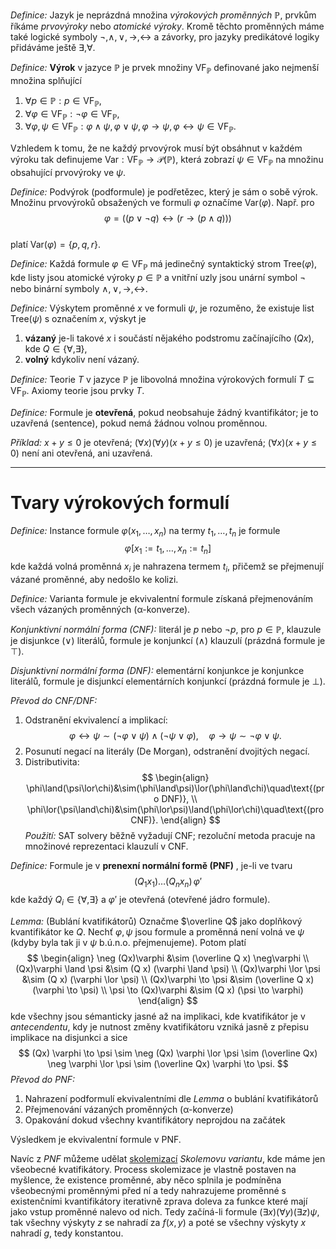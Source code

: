 *Definice:* Jazyk je neprázdná množina _výrokových proměnných_ $\mathbb{P}$, prvkům říkáme _prvovýroky_ nebo _atomické výroky_. Kromě těchto proměnných máme také logické symboly $\neg, \land, \lor, \to, \leftrightarrow$ a závorky, pro jazyky predikátové logiky přidáváme ještě $\exists, \forall.$

*Definice:* **Výrok** v jazyce $\mathbb{P}$ je prvek množiny $\text{VF}_{\mathbb{P}}$ definované jako nejmenší množina splňující
1. $\forall p \in \mathbb{P}: p\in \text{VF}_{\mathbb{P}}$,
2. $\forall \varphi \in \text{VF}_\mathbb{P}: \neg \varphi \in \text{VF}_{\mathbb{P}}$,
3. $\forall \varphi, \psi \in \text{VF}_\mathbb{P}: \varphi \land \psi, \varphi \lor \psi, \varphi \to \psi, \varphi \leftrightarrow \psi \in \text{VF}_{\mathbb{P}}$.

Vzhledem k tomu, že ne každý prvovýrok musí být obsáhnut v každém výroku tak definujeme $\text{Var}: \text{VF}_{\mathbb{P}} \to \mathscr{P}(\mathbb{P})$, která zobrazí $\psi \in \text{VF}_{\mathbb{P}}$ na množinu obsahující prvovýroky ve $\psi$. 

*Definice:* Podvýrok (podformule) je podřetězec, který je sám o sobě výrok. Množinu prvovýroků obsažených ve formuli $\varphi$ označíme $\mathrm{Var}(\varphi)$. Např. pro  
$$
\varphi=((p\lor\neg q)\leftrightarrow(r\to(p\land q)))
$$  
platí $\mathrm{Var}(\varphi)=\{p,q,r\}$. 

*Definice:* Každá formule $\varphi\in\mathrm{VF}_{\mathbb{P}}$ má jedinečný syntaktický strom $\text{Tree}(\varphi)$, kde listy jsou atomické výroky $p\in\mathbb{P}$ a vnitřní uzly jsou unární symbol $\neg$ nebo binární symboly $\land,\lor,\to,\leftrightarrow$.

*Definice:* Výskytem proměnné $x$ ve formuli $\psi$, je rozuměno, že existuje list $\text{Tree}(\psi)$ s označením $x$, výskyt je 
1. **vázaný** je-li takové $x$ i součástí nějakého podstromu začínajícího $(Qx)$, kde $Q \in \{ \forall, \exists \}$,
2. **volný** kdykoliv není vázaný.

*Definice:* Teorie $T$ v jazyce $\mathbb{P}$ je libovolná množina výrokových formulí $T\subseteq\mathrm{VF}_{\mathbb{P}}$. Axiomy teorie jsou prvky $T$.

*Definice:* Formule je **otevřená**, pokud neobsahuje žádný kvantifikátor; je to uzavřená (sentence), pokud nemá žádnou volnou proměnnou.

*Příklad:* $x+y\le0$ je otevřená; $(\forall x)(\forall y)(x+y\le0)$ je uzavřená; $(\forall x)(x+y\le0)$ není ani otevřená, ani uzavřená. 

---
# Tvary výrokových formulí
*Definice:* Instance formule $\varphi(x_1,\dots,x_n)$ na termy $t_1,\dots,t_n$ je formule  
$$
\varphi[x_1:=t_1,\dots,x_n:=t_n]
$$
kde každá volná proměnná $x_i$ je nahrazena termem $t_i$, přičemž se přejmenují vázané proměnné, aby nedošlo ke kolizi. 

*Definice:* Varianta formule je ekvivalentní formule získaná přejmenováním všech vázaných proměnných (α-konverze). 

*Konjunktivní normální forma (CNF):* literál je $p$ nebo $\neg p$, pro $p \in \mathbb{P}$, klauzule je disjunkce ($\lor$) literálů, formule je konjunkcí ($\land$) klauzulí (prázdná formule je $\top$). 

*Disjunktivní normální forma (DNF):* elementární konjunkce je konjunkce literálů, formule je disjunkcí elementárních konjunkcí (prázdná formule je $\bot$).  

*Převod do CNF/DNF:*  
1. Odstranění ekvivalencí a implikací:  
$$
\varphi\leftrightarrow\psi\sim(\neg\varphi\lor\psi)\land(\neg\psi\lor\varphi),\quad \varphi\to\psi\sim\neg\varphi\lor\psi.
$$ 
2. Posunutí negací na literály (De Morgan), odstranění dvojitých negací.  
3. Distributivita: 
$$
\begin{align}
\phi\land(\psi\lor\chi)&\sim(\phi\land\psi)\lor(\phi\land\chi)\quad\text{(pro DNF)}, \\
\phi\lor(\psi\land\chi)&\sim(\phi\lor\psi)\land(\phi\lor\chi)\quad\text{(pro CNF)}.
\end{align}
$$
*Použití:* SAT solvery běžně vyžadují CNF; rezoluční metoda pracuje na množinové reprezentaci klauzulí v CNF.

*Definice:* Formule je v **prenexní normální formě (PNF)**  , je-li ve tvaru  
$$
(Q_1x_1)\dots(Q_nx_n)\,\varphi'
$$
kde každý $Q_i\in\{\forall,\exists\}$ a $\varphi'$ je otevřená (otevřené jádro formule). 

*Lemma:* (Bublání kvatifikátorů) Označme $\overline Q$ jako doplňkový kvantifikátor ke $Q$. Nechť $\varphi, \psi$ jsou formule a proměnná není volná ve $\psi$ (kdyby byla tak ji v $\psi$ b.ú.n.o. přejmenujeme). Potom platí
$$
\begin{align}
\neg (Qx)\varphi &\sim (\overline Q x) \neg\varphi \\
(Qx)\varphi \land \psi &\sim (Q x) (\varphi \land \psi) \\
(Qx)\varphi \lor \psi &\sim (Q x) (\varphi \lor \psi) \\
(Qx)\varphi \to \psi &\sim (\overline Q x) (\varphi \to \psi)  \\
\psi \to (Qx)\varphi &\sim (Q x) (\psi \to \varphi)
\end{align}
$$
kde všechny jsou sémanticky jasné až na implikaci, kde kvatifikátor je v _antecendentu_, kdy je nutnost změny kvatifikátoru vzniká jasně z přepisu implikace na disjunkci a sice
$$
(Qx) \varphi \to \psi \sim \neg (Qx) \varphi \lor \psi \sim (\overline Qx) \neg  \varphi \lor \psi \sim (\overline Qx) \varphi \to \psi.
$$
*Převod do PNF:*  
1. Nahrazení podformulí ekvivalentními dle *Lemma* o bublání kvatifikátorů
2. Přejmenování vázaných proměnných (α-konverze)  
3. Opakování dokud všechny kvantifikátory neprojdou na začátek

Výsledkem je ekvivalentní formule v PNF.

Navíc z *PNF* můžeme udělat [skolemizací](Extenze%20teorií#Skolemizace) *Skolemovu variantu*, kde máme jen všeobecné kvatifikátory. Process skolemizace je vlastně postaven na myšlence, že existence proměnné, aby něco splnila je podmíněna všeobecnými proměnnými před ní a tedy nahrazujeme proměnné s existenčními kvantifikátory iterativně zprava doleva za funkce které mají jako vstup proměnné nalevo od nich.
Tedy začíná-li formule $(\exists x) (\forall y)(\exists z) \psi$, tak všechny výskyty $z$ se nahradí za $f(x,y)$ a poté se všechny výskyty $x$ nahradí $g$, tedy konstantou.